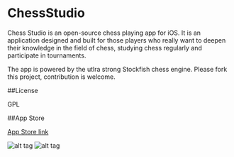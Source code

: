# ChessStudio

Chess Studio is an open-source chess playing app for iOS. It is an application designed and built for those players who really want to deepen their knowledge in the field of chess, studying chess regularly and participate in tournaments.

The app is powered by the utlra strong Stockfish chess engine. Please fork this project, contribution is welcome.

##License

GPL

##App Store

[App Store link](https://itunes.apple.com/us/app/chess-studio-light/id694586937)

![alt tag](http://www.smallchess.com/Screenshots/ChessStudio1.jpeg)
![alt tag](http://www.smallchess.com/Screenshots/ChessStudio2.jpeg)
